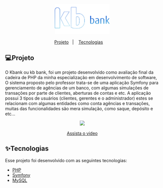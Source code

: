 <div align="center">
<img style="width:180px" src="https://github.com/Kleitomberg/kbank/blob/main/public/assets/images/logo3.png"/>
</div>

<p align="center">
  <a href="#Projeto">Projeto</a>&nbsp;&nbsp;&nbsp;|&nbsp;&nbsp;&nbsp;
  <a href="#Tecnologias">Tecnologias</a>&nbsp;&nbsp;&nbsp;&nbsp;&nbsp;&nbsp; 
</p>



## 💻Projeto

O Kbank ou kb bank, foi um projeto desenvolvido como avaliação final da cadeira de PHP da minha especialização em desenvolvimento de software,
O sistema proposto pelo professor trata-se de uma aplicação Symfony para gerenciamento de agências de um banco, com algumas simulações de transações por parte de clientes, aberturas de contas e etc.
A aplicação possui 3 tipos de usuários (clientes, gerentes e o administrador) estes se relacionam com algumas entidades como conta agências e transações, muitas das funcionalidades são mera simulação, como saque, depósito e etc...

<div align="center">
<img  src="https://github.com/Kleitomberg/kbank/blob/main/public/assets/images/Sem%20t%C3%ADtulo.png"/>

[Assista o video](https://youtu.be/Z6QJTd_sO4k)

</div>


## ✨Tecnologias

Esse projeto foi desenvolvido com as seguintes tecnologias:

- [PHP](https://www.php.net/)
- [Symfony](https://symfony.com/)
- [MySQL](https://www.mysql.com/)

